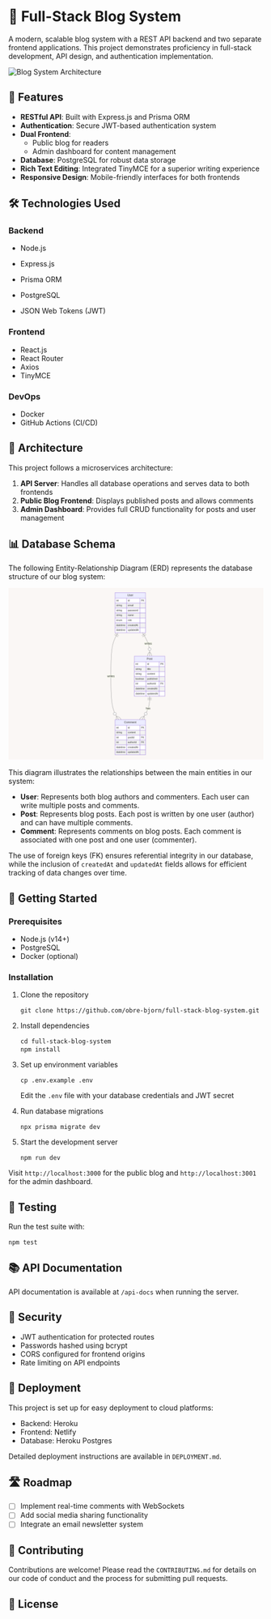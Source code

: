 # 🚀 Full-Stack Blog System

A modern, scalable blog system with a REST API backend and two separate frontend applications. This project demonstrates proficiency in full-stack development, API design, and authentication implementation.

![Blog System Architecture](https://via.placeholder.com/800x400.png?text=Blog+System+Architecture)

## 🌟 Features

- **RESTful API**: Built with Express.js and Prisma ORM
- **Authentication**: Secure JWT-based authentication system
- **Dual Frontend**: 
  - Public blog for readers
  - Admin dashboard for content management
- **Database**: PostgreSQL for robust data storage
- **Rich Text Editing**: Integrated TinyMCE for a superior writing experience
- **Responsive Design**: Mobile-friendly interfaces for both frontends

## 🛠️ Technologies Used

### Backend
- Node.js
- Express.js
- Prisma ORM
- PostgreSQL








- JSON Web Tokens (JWT)

### Frontend
- React.js
- React Router
- Axios
- TinyMCE

### DevOps
- Docker
- GitHub Actions (CI/CD)

## 📐 Architecture

This project follows a microservices architecture:

1. **API Server**: Handles all database operations and serves data to both frontends
2. **Public Blog Frontend**: Displays published posts and allows comments
3. **Admin Dashboard**: Provides full CRUD functionality for posts and user management

## 📊 Database Schema

The following Entity-Relationship Diagram (ERD) represents the database structure of our blog system:

![Blog System ERD](./images/blog-erd.png)

This diagram illustrates the relationships between the main entities in our system:

- **User**: Represents both blog authors and commenters. Each user can write multiple posts and comments.
- **Post**: Represents blog posts. Each post is written by one user (author) and can have multiple comments.
- **Comment**: Represents comments on blog posts. Each comment is associated with one post and one user (commenter).

The use of foreign keys (FK) ensures referential integrity in our database, while the inclusion of `createdAt` and `updatedAt` fields allows for efficient tracking of data changes over time.

## 🚀 Getting Started

### Prerequisites
- Node.js (v14+)
- PostgreSQL
- Docker (optional)

### Installation

1. Clone the repository
   ```
   git clone https://github.com/obre-bjorn/full-stack-blog-system.git
   ```

2. Install dependencies
   ```
   cd full-stack-blog-system
   npm install
   ```

3. Set up environment variables
   ```
   cp .env.example .env
   ```
   Edit the `.env` file with your database credentials and JWT secret

4. Run database migrations
   ```
   npx prisma migrate dev
   ```

5. Start the development server
   ```
   npm run dev
   ```

Visit `http://localhost:3000` for the public blog and `http://localhost:3001` for the admin dashboard.

## 🧪 Testing

Run the test suite with:

```
npm test
```

## 📚 API Documentation

API documentation is available at `/api-docs` when running the server.

## 🔐 Security

- JWT authentication for protected routes
- Passwords hashed using bcrypt
- CORS configured for frontend origins
- Rate limiting on API endpoints

## 🚢 Deployment

This project is set up for easy deployment to cloud platforms:

- Backend: Heroku
- Frontend: Netlify
- Database: Heroku Postgres

Detailed deployment instructions are available in `DEPLOYMENT.md`.

## 🛣️ Roadmap

- [ ] Implement real-time comments with WebSockets
- [ ] Add social media sharing functionality
- [ ] Integrate an email newsletter system

## 🤝 Contributing

Contributions are welcome! Please read the `CONTRIBUTING.md` for details on our code of conduct and the process for submitting pull requests.

## 📜 License